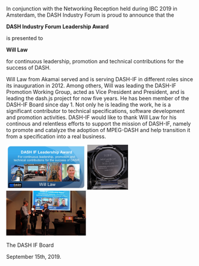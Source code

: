 In conjunction with the Networking Reception held during IBC 2019 in Amsterdam, the DASH Industry Forum is proud to announce that the

**DASH Industry Forum Leadership Award**

is presented to 

**Will Law**

for continuous leadership, promotion and technical contributions for the success of DASH.

Will Law from Akamai served and is serving DASH-IF in different roles since its inauguration in 2012. Among others, Will was leading the DASH-IF Promotion Working Group, acted as Vice President and President, and is leading the dash.js project for now five years. He has been member of the DASH-IF Board since day 1. Not only he is leading the work, he is a significant contributor to technical specifications, software development and promotion activities. DASH-IF would like to thank Will Law for his continous and relentless efforts to support the mission of DASH-IF, namely to promote and catalyze the adoption of MPEG-DASH and help transition it from a specification into a real business.

<div class="member"><a href="http://www.akamai.com/" target="_blank" rel="noopener noreferrer"><img height="120px"  src="https://github.com/Dash-Industry-Forum/Dash-Industry-Forum.github.io/blob/hugo/static/img/2019-09-will-award-1.jpg" alt="" /></a>
<a href="http://www.akamai.com/" target="_blank" rel="noopener noreferrer"><img height="120px"  src="https://github.com/Dash-Industry-Forum/Dash-Industry-Forum.github.io/blob/hugo/static/img/2019-09-will-award-2.jpeg" alt="" /></a>
<a href="http://www.akamai.com/" target="_blank" rel="noopener noreferrer"><img height="120px"  src="https://github.com/Dash-Industry-Forum/Dash-Industry-Forum.github.io/blob/hugo/static/img/2019-09-will-award-3.jpeg" alt="" /></a></div>


The DASH IF Board

September 15th, 2019.
